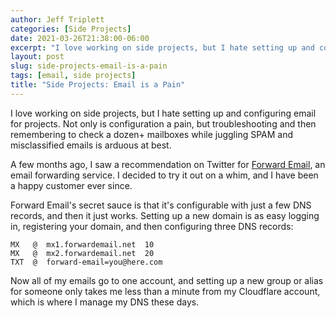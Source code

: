 ```yaml
---
author: Jeff Triplett
categories: [Side Projects]
date: 2021-03-26T21:38:00-06:00
excerpt: "I love working on side projects, but I hate setting up and configuring email for projects."
layout: post
slug: side-projects-email-is-a-pain
tags: [email, side projects]
title: "Side Projects: Email is a Pain"
---
```


I love working on side projects, but I hate setting up and configuring email for projects. 
Not only is configuration a pain, but troubleshooting and then remembering to check a dozen+ mailboxes while juggling SPAM and misclassified emails is arduous at best. 

A few months ago, I saw a recommendation on Twitter for [Forward Email](https://forwardemail.net), an email forwarding service.
I decided to try it out on a whim, and I have been a happy customer ever since. 

Forward Email's secret sauce is that it's configurable with just a few DNS records, and then it just works. 
Setting up a new domain is as easy logging in, registering your domain, and then configuring three DNS records: 

```
MX   @  mx1.forwardemail.net  10
MX   @  mx2.forwardemail.net  20
TXT  @  forward-email=you@here.com
```

Now all of my emails go to one account, and setting up a new group or alias for someone only takes me less than a minute from my Cloudflare account, which is where I manage my DNS these days. 
